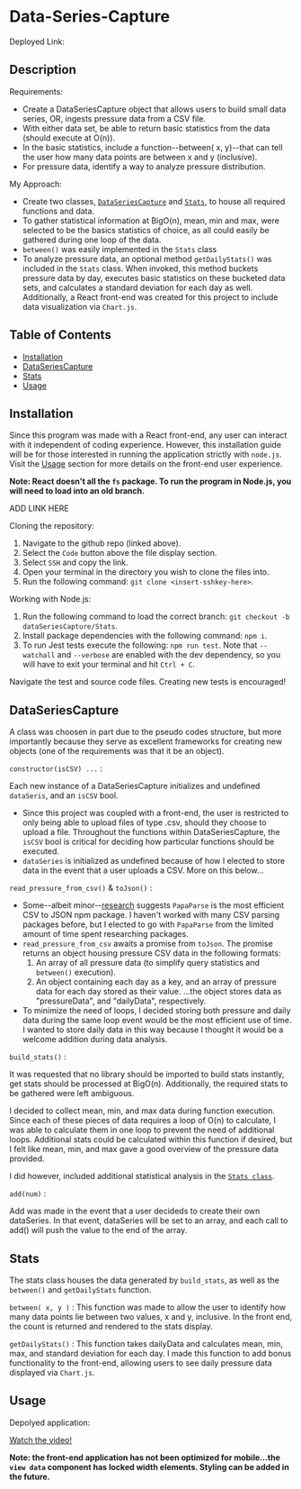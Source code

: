 # Data-Series-Capture

Deployed Link: 

## Description
Requirements: 
- Create a DataSeriesCapture object that allows users to build small data series, OR, ingests pressure data from a CSV file.
- With either data set, be able to return basic statistics from the data (should execute at O(n)).
- In the basic statistics, include a function--between( x, y)--that can tell the user how many data points are between x and y (inclusive).
- For pressure data, identify a way to analyze pressure distribution.

My Approach:
- Create two classes, [`DataSeriesCapture`](dataseriescapture) and [`Stats`](stats), to house all required functions and data.
- To gather statistical information at BigO(n), mean, min and max, were selected to be the basics statistics of choice, as all could easily be gathered during one loop of the data.
- `between()` was easily implemented in the `Stats` class
- To analyze pressure data, an optional method `getDailyStats()` was included in the `Stats` class. When invoked, this method buckets pressure data by day, executes basic statistics on these bucketed data sets, and calculates a standard deviation for each day as well. Additionally, a React front-end was created for this project to include data visualization via `Chart.js`.

## Table of Contents
- [Installation](#installation)
- [DataSeriesCapture](#dataseriescapture)
- [Stats](#stats)
- [Usage](#usage)

## Installation
Since this program was made with a React front-end, any user can interact with it independent of coding experience. However, this installation guide will be for those interested in running the application strictly with `node.js`. Visit the [Usage](#usage) section for more details on the front-end user experience.

**Note: React doesn't all the `fs` package. To run the program in Node.js, you will need to load into an old branch.**

ADD LINK HERE

Cloning the repository:
1. Navigate to the github repo (linked above).
2. Select the `Code` button above the file display section.
3. Select `SSH` and copy the link.
4. Open your terminal in the directory you wish to clone the files into.
5. Run the following command: `git clone <insert-sshkey-here>`.

Working with Node.js:
1. Run the following command to load the correct branch: `git checkout -b dataSeriesCapture/Stats`.
2. Install package dependencies with the following command: `npm i`.
3. To run Jest tests execute the following: `npm run test`. Note that `--watchall` and `--verbose` are enabled with the dev dependency, so you will have to exit your terminal and hit `Ctrl + C`.

Navigate the test and source code files. Creating new tests is encouraged!

## DataSeriesCapture
A class was choosen in part due to the pseudo codes structure, but more importantly because they serve as excellent frameworks for creating new objects (one of the requirements was that it be an object).

`constructor(isCSV) ...` :

Each new instance of a DataSeriesCapture initializes and undefined `dataSeris`, and an `isCSV` bool. 
- Since this project was coupled with a front-end, the user is restricted to only being able to upload files of type .csv, should they choose to upload a file. Throughout the functions within DataSeriesCapture, the `isCSV` bool is critical for deciding how particular functions should be executed.
- `dataSeries` is initialized as undefined because of how I elected to store data in the event that a user uploads a CSV. More on this below...

`read_pressure_from_csv()` & `toJson()` :
- Some--albeit minor--[research](https://leanylabs.com/blog/js-csv-parsers-benchmarks/) suggests `PapaParse` is the most efficient CSV to JSON npm package. I haven't worked with many CSV parsing packages before, but I elected to go with `PapaParse` from the limited amount of time spent researching packages.
- `read_pressure_from_csv` awaits a promise from `toJson`. The promise returns an object housing pressure CSV data in the following formats:
    1. An array of all pressure data (to simplify query statistics and `between()` execution).
    2. An object containing each day as a key, and an array of pressure data for each day stored as their value.
...the object stores data as "pressureData", and "dailyData", respectively.
- To minimize the need of loops, I decided storing both pressure and daily data during the same loop event would be the most efficient use of time. I wanted to store daily data in this way because I thought it would be a welcome addition during data analysis.

`build_stats()` :

It was requested that no library should be imported to build stats instantly, get stats should be processed at BigO(n). Additionally, the required stats to be gathered were left ambiguous.

I decided to collect mean, min, and max data during function execution. Since each of these pieces of data requires a loop of O(n) to calculate, I was able to calculate them in one loop to prevent the need of additional loops. Additional stats could be calculated within this function if desired, but I felt like mean, min, and max gave a good overview of the pressure data provided.

I did however, included additional statistical analysis in the [`Stats class`](#stats).

`add(num)` :

Add was made in the event that a user decideds to create their own dataSeries. In that event, dataSeries will be set to an array, and each call to add() will push the value to the end of the array.

## Stats
The stats class houses the data generated by `build_stats`, as well as the `between()` and `getDailyStats` function.

`between( x, y )` :
This function was made to allow the user to identify how many data points lie between two values, x and y, inclusive. In the front end, the count is returned and rendered to the stats display.

`getDailyStats()` :
This function takes dailyData and calculates mean, min, max, and standard deviation for each day. I made this function to add bonus functionality to the front-end, allowing users to see daily pressure data displayed via `Chart.js`.

## Usage
Depolyed application: 

[Watch the video!](https://drive.google.com/file/d/1JTcSZ4TpukONYWBDG7QsC033rvTJEF47/view?usp=sharing)

**Note: the front-end application has not been optimized for mobile...the `view data` component has locked width elements. Styling can be added in the future.**
